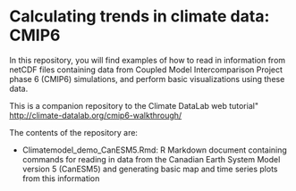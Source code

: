 # Calculating trends in climate data: CMIP6

In this repository, you will find examples of how to read in information from netCDF files containing data from Coupled Model Intercomparison Project phase 6 (CMIP6) simulations, and perform basic visualizations using these data.

This is a companion repository to the Climate DataLab web tutorial"
http://climate-datalab.org/cmip6-walkthrough/

The contents of the repository are:
- Climatemodel_demo_CanESM5.Rmd: R Markdown document containing commands for reading in data from the Canadian Earth System Model version 5 (CanESM5) and generating basic map and time series plots from this information
